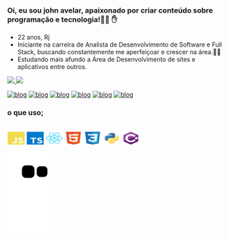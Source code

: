 

### Oi, eu sou john avelar, apaixonado por criar conteúdo sobre programação e tecnologia!👨‍💻 ✋

- 22 anos, Rj
- Iniciante na carreira de Analista de Desenvolvimento de Software e Full Stack, buscando constantemente me aperfeiçoar e crescer na área.👨‍💻
- Estudando mais afundo a Área de Desenvolvimento de sites e aplicativos entre outros.

<div align="left">
  <a href="https://github.com/OKAMINHOSZ6">
  <img height="180em" src="https://github-readme-stats.vercel.app/api?username=OKAMINHOSZ6&show_icons=true&theme=dark&include_all_commits=true&count_private=true"/>
  <img height="180em" src="https://github-readme-stats.vercel.app/api/top-langs/?username=OKAMINHOSZ6&layout=compact&langs_count=7&theme=dark"/>
</div>

[![blog](https://img.shields.io/badge/Discord-7289DA?style=for-the-badge&logo=discord&logoColor=white)]()
[![blog](https://img.shields.io/badge/LinkedIn-0077B5?style=for-the-badge&logo=linkedin&logoColor=white)]()
[![blog](https://img.shields.io/badge/Twitter-1DA1F2?style=for-the-badge&logo=twitter&logoColor=white)]()
[![blog](https://img.shields.io/badge/TikTok-000000?style=for-the-badge&logo=tiktok&logoColor=white)]()
[![blog](https://img.shields.io/badge/Crunchyroll-F47521?style=for-the-badge&logo=crunchyroll&logoColor=white)]()
[![blog](https://img.shields.io/badge/YouTube_Gaming-FF0000?style=for-the-badge&logo=youtube-gaming&logoColor=white)]()

### o que uso;

<div style="display: inline_block"><br>
  <img align="center" alt="Rafa-Js" height="30" width="40" src="https://raw.githubusercontent.com/devicons/devicon/master/icons/javascript/javascript-plain.svg">
  <img align="center" alt="Rafa-Ts" height="30" width="40" src="https://raw.githubusercontent.com/devicons/devicon/master/icons/typescript/typescript-plain.svg">
  <img align="center" alt="Rafa-React" height="30" width="40" src="https://raw.githubusercontent.com/devicons/devicon/master/icons/react/react-original.svg">
  <img align="center" alt="Rafa-HTML" height="30" width="40" src="https://raw.githubusercontent.com/devicons/devicon/master/icons/html5/html5-original.svg">
  <img align="center" alt="Rafa-CSS" height="30" width="40" src="https://raw.githubusercontent.com/devicons/devicon/master/icons/css3/css3-original.svg">
  <img align="center" alt="Rafa-Python" height="30" width="40" src="https://raw.githubusercontent.com/devicons/devicon/master/icons/python/python-original.svg">
  <img align="center" alt="Rafa-Csharp" height="30" width="40" src="https://raw.githubusercontent.com/devicons/devicon/master/icons/csharp/csharp-original.svg">
 </div>
  
  ![Snake animation](https://github.com/rafaballerini/rafaballerini/blob/output/github-contribution-grid-snake.svg)

